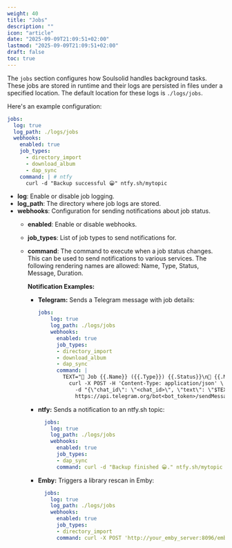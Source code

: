 ```yaml
---
weight: 40
title: "Jobs"
description: ""
icon: "article"
date: "2025-09-09T21:09:51+02:00"
lastmod: "2025-09-09T21:09:51+02:00"
draft: false
toc: true
---
```


The `jobs` section configures how Soulsolid handles background tasks. These jobs are stored in runtime and their logs are persisted in files under a specified location. The default location for these logs is `./logs/jobs`.

Here's an example configuration:

```yaml
jobs:
  log: true
  log_path: ./logs/jobs
  webhooks:
    enabled: true
    job_types:
      - directory_import
      - download_album
      - dap_sync
    command: | # ntfy
      curl -d "Backup successful 😀" ntfy.sh/mytopic
```

- **log**: Enable or disable job logging.
- **log_path**: The directory where job logs are stored.
- **webhooks**: Configuration for sending notifications about job status.
  - **enabled**: Enable or disable webhooks.
  - **job_types**: List of job types to send notifications for.
  - **command**: The command to execute when a job status changes. This can be used to send notifications to various services.
    The following rendering names are allowed: Name, Type, Status, Message, Duration.

    **Notification Examples:**
    - **Telegram:** Sends a Telegram message with job details:
      ```yaml
      jobs:
          log: true
          log_path: ./logs/jobs
          webhooks:
            enabled: true
            job_types:
            - directory_import
            - download_album
            - dap_sync
            command: |
              TEXT="🎵 Job {{.Name}} ({{.Type}}) {{.Status}}\n📝 {{.Message}}\n⏱️ Duration: {{.Duration}}" && \
                curl -X POST -H 'Content-Type: application/json' \
                  -d "{\"chat_id\": \"<chat_id>\", \"text\": \"$TEXT\", \"parse_mode\": \"HTML\"}" \
                  https://api.telegram.org/bot<bot_token>/sendMessage

      ```
    - **ntfy:** Sends a notification to an ntfy.sh topic:
      ```yaml
        jobs:
          log: true
          log_path: ./logs/jobs
          webhooks:
            enabled: true
            job_types:
            - dap_sync
            command: curl -d "Backup finished 😀." ntfy.sh/mytopic
      ```
    - **Emby:** Triggers a library rescan in Emby:
      ```yaml
        jobs:
          log: true
          log_path: ./logs/jobs
          webhooks:
            enabled: true
            job_types:
            - directory_import
            command: curl -X POST 'http://your_emby_server:8096/emby/Library/Media/Updated?api_key=your_emby_api_key'
      ```
